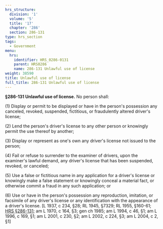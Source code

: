 ```yaml
---
hrs_structure:
  division: '1'
  volume: '5'
  title: '17'
  chapter: '286'
  section: 286-131
type: hrs_section
tags:
  - Government
menu:
  hrs:
    identifier: HRS_0286-0131
    parent: HRS0286
    name: 286-131 Unlawful use of license
weight: 38590
title: Unlawful use of license
full_title: 286-131 Unlawful use of license
---
```

**§286-131 Unlawful use of license.** No person shall:

(1) Display or permit to be displayed or have in the person's possession any canceled, revoked, suspended, fictitious, or fraudulently altered driver's license;

(2) Lend the person's driver's license to any other person or knowingly permit the use thereof by another;

(3) Display or represent as one's own any driver's license not issued to the person;

(4) Fail or refuse to surrender to the examiner of drivers, upon the examiner's lawful demand, any driver's license that has been suspended, revoked, or canceled;

(5) Use a false or fictitious name in any application for a driver's license or knowingly make a false statement or knowingly conceal a material fact, or otherwise commit a fraud in any such application; or

(6) Use or have in the person's possession any reproduction, imitation, or facsimile of any driver's license or any identification with the appearance of a driver's license. [L 1937, c 234, §28; RL 1945, §7329; RL 1955, §160-61; [HRS §286-131](/title-17/chapter-286/section-286-131/); am L 1970, c 164, §3; gen ch 1985; am L 1994, c 46, §1; am L 1996, c 169, §1; am L 2001, c 230, §2; am L 2002, c 224, §3; am L 2004, c 2, §1]